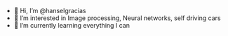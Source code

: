 - 👋 Hi, I’m @hanselgracias
- 👀 I’m interested in Image processing, Neural networks, self driving cars
- 🌱 I’m currently learning everything I can


<!---
hanselgracias/hanselgracias is a ✨ special ✨ repository because its `README.md` (this file) appears on your GitHub profile.
You can click the Preview link to take a look at your changes.
--->
